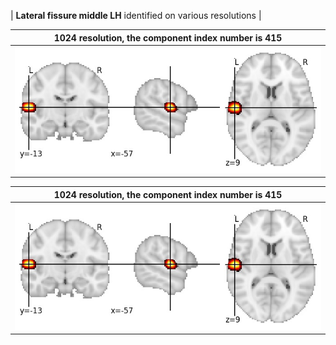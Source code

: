 


| **Lateral fissure middle LH** identified on various resolutions |

| 1024 resolution, the component index number is 415|  
|:---:|  
| ![Component 1024](../1024/final/415.jpg "From component 1024: Lateral fissure middle LH") |

| 1024 resolution, the component index number is 415|  
|:---:|  
| ![Component 1024](../1024/final/415.jpg "From component 1024: Lateral fissure middle LH") |